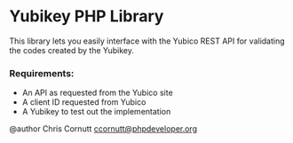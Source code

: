 Yubikey PHP Library
=======================

This library lets you easily interface with the Yubico REST API for validating
the codes created by the Yubikey.

### Requirements:
- An API as requested from the Yubico site
- A client ID requested from Yubico
- A Yubikey to test out the implementation

@author Chris Cornutt <ccornutt@phpdeveloper.org>
